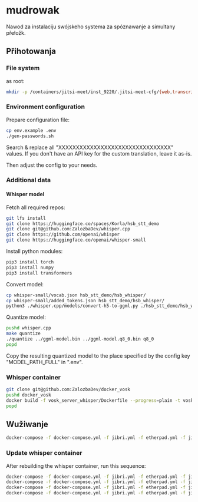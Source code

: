 # mudrowak

Nawod za instalaciju swójskeho systema za spóznawanje a simultany přełožk.

## Přihotowanja

### File system

as root:

```bash
mkdir -p /containers/jitsi-meet/inst_9220/.jitsi-meet-cfg/{web,transcripts,prosody/config,prosody/prosody-plugins-custom,jicofo,jvb,jigasi,jibri}
```

### Environment configuration

Prepare configuration file:

```bash
cp env.example .env
./gen-passwords.sh 
```

Search & replace all "XXXXXXXXXXXXXXXXXXXXXXXXXXXXXXXX" values.
If you don't have an API key for the custom translation, leave it as-is.

Then adjust the config to your needs.

### Additional data

#### Whisper model

Fetch all required repos:

```bash
git lfs install
git clone https://huggingface.co/spaces/Korla/hsb_stt_demo
git clone git@github.com:ZalozbaDev/whisper.cpp
git clone https://github.com/openai/whisper
git clone https://huggingface.co/openai/whisper-small
```

Install python modules:

```bash
pip3 install torch
pip3 install numpy
pip3 install transformers
```

Convert model:

```bash
cp whisper-small/vocab.json hsb_stt_demo/hsb_whisper/
cp whisper-small/added_tokens.json hsb_stt_demo/hsb_whisper/
python3 ./whisper.cpp/models/convert-h5-to-ggml.py ./hsb_stt_demo/hsb_whisper/ ./whisper .
```

Quantize model:

```bash
pushd whisper.cpp
make quantize
./quantize ../ggml-model.bin ../ggml-model.q8_0.bin q8_0
popd
```

Copy the resulting quantized model to the place specified by the config key "MODEL_PATH_FULL" in ".env".

### Whisper container

```bash
git clone git@github.com:ZalozbaDev/docker_vosk
pushd docker_vosk
docker build -f vosk_server_whisper/Dockerfile --progress=plain -t vosk_server_whisper .
popd
```

## Wužiwanje

```bash
docker-compose -f docker-compose.yml -f jibri.yml -f etherpad.yml -f jigasi.yml up -d
```

### Update whisper container

After rebuilding the whisper container, run this sequence:

```bash
docker-compose -f docker-compose.yml -f jibri.yml -f etherpad.yml -f jigasi.yml stop vosk-hsb-whisper
docker-compose -f docker-compose.yml -f jibri.yml -f etherpad.yml -f jigasi.yml create vosk-hsb-whisper
docker-compose -f docker-compose.yml -f jibri.yml -f etherpad.yml -f jigasi.yml start vosk-hsb-whisper
docker-compose -f docker-compose.yml -f jibri.yml -f etherpad.yml -f jigasi.yml logs -f vosk-hsb-whisper
```
